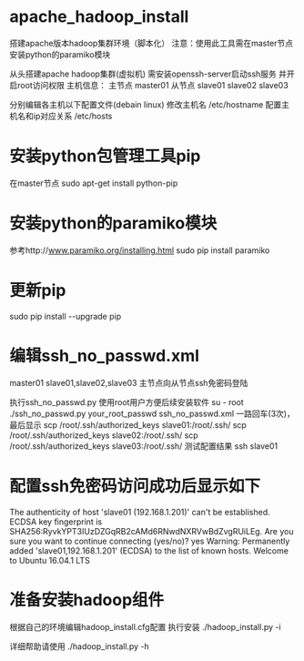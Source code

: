 # apache_hadoop_install
搭建apache版本hadoop集群环境（脚本化）
注意：使用此工具需在master节点安装python的paramiko模块

从头搭建apache hadoop集群(虚拟机)
需安装openssh-server启动ssh服务
并开启root访问权限
主机信息：
主节点
    master01
从节点
    slave01
    slave02
    slave03

分别编辑各主机以下配置文件(debain linux)
修改主机名
/etc/hostname
配置主机名和ip对应关系
/etc/hosts

# 安装python包管理工具pip
在master节点
sudo apt-get install python-pip
# 安装python的paramiko模块
参考http://www.paramiko.org/installing.html
sudo pip install paramiko
# 更新pip
sudo pip install --upgrade pip

# 编辑ssh_no_passwd.xml
<sshconnect>
    <from>master01</from>
    <to>slave01,slave02,slave03</to>
    <comments>主节点向从节点ssh免密码登陆</comments>
</sshconnect>

执行ssh_no_passwd.py
使用root用户方便后续安装软件
su - root
./ssh_no_passwd.py your_root_passwd ssh_no_passwd.xml
一路回车(3次)，最后显示
scp /root/.ssh/authorized_keys slave01:/root/.ssh/
scp /root/.ssh/authorized_keys slave02:/root/.ssh/
scp /root/.ssh/authorized_keys slave03:/root/.ssh/
测试配置结果
ssh slave01
# 配置ssh免密码访问成功后显示如下
The authenticity of host 'slave01 (192.168.1.201)' can't be established.
ECDSA key fingerprint is SHA256:RyvkYPT3IUzDZGqRB2cAMd6RNwdNXRVwBdZvgRUiLEg.
Are you sure you want to continue connecting (yes/no)? yes
Warning: Permanently added 'slave01,192.168.1.201' (ECDSA) to the list of known hosts.
Welcome to Ubuntu 16.04.1 LTS

# 准备安装hadoop组件
根据自己的环境编辑hadoop_install.cfg配置
执行安装
./hadoop_install.py -i

详细帮助请使用
./hadoop_install.py -h
